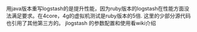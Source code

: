 用java版本重写logstash的是提升性能，因为ruby版本的logstash在性能方面没法满足要求。在4core，4g的虚拟机测试是ruby版本的5倍.
这里的少部分源代码也引用了其他第三方的。
jlogstash 的参数配置和使用看wiki介绍

